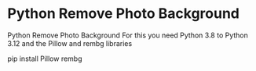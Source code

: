 # Python Remove Photo Background
Python Remove Photo Background For this you need Python 3.8 to Python 3.12 and the Pillow and rembg libraries

pip install Pillow rembg
